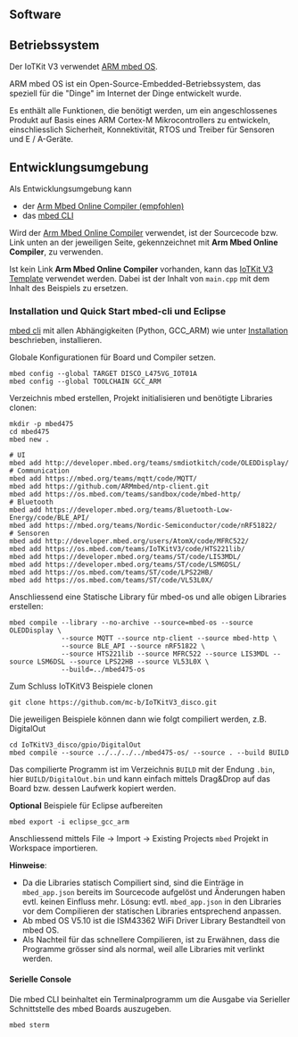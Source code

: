 Software
--------

## Betriebssystem

Der IoTKit V3 verwendet [ARM mbed OS](https://www.mbed.com/en/platform/mbed-os/).

ARM mbed OS ist ein Open-Source-Embedded-Betriebssystem, das speziell für die "Dinge" im Internet der Dinge entwickelt wurde.

Es enthält alle Funktionen, die benötigt werden, um ein angeschlossenes Produkt auf Basis eines ARM Cortex-M Mikrocontrollers zu entwickeln, einschliesslich Sicherheit, Konnektivität, RTOS und Treiber für Sensoren und E / A-Geräte.

## Entwicklungsumgebung

Als Entwicklungsumgebung kann
* der [Arm Mbed Online Compiler (empfohlen)](https://os.mbed.com/compiler/)
* das [mbed CLI](https://github.com/ARMmbed/mbed-cli)

Wird der [Arm Mbed Online Compiler](https://os.mbed.com/compiler/) verwendet, ist der Sourcecode bzw. Link unten an der jeweiligen Seite, gekennzeichnet mit **Arm Mbed Online Compiler**, zu verwenden.

Ist kein Link **Arm Mbed Online Compiler** vorhanden, kann das [IoTKit V3 Template](https://os.mbed.com/teams/Disco-L475VG-IOT/code/template/) verwendet werden. Dabei ist der Inhalt von `main.cpp` mit dem Inhalt des Beispiels zu ersetzen.

### Installation und Quick Start mbed-cli und Eclipse

[mbed cli](https://github.com/ARMmbed/mbed-cli) mit allen Abhängigkeiten (Python, GCC_ARM) wie unter [Installation](https://github.com/ARMmbed/mbed-cli#installation) beschrieben, installieren.

Globale Konfigurationen für Board und Compiler setzen.

	mbed config --global TARGET DISCO_L475VG_IOT01A
	mbed config --global TOOLCHAIN GCC_ARM

Verzeichnis mbed erstellen, Projekt initialisieren und benötigte Libraries clonen:

	mkdir -p mbed475
	cd mbed475
	mbed new .
	
	# UI 
	mbed add http://developer.mbed.org/teams/smdiotkitch/code/OLEDDisplay/
	# Communication
	mbed add https://mbed.org/teams/mqtt/code/MQTT/
	mbed add https://github.com/ARMmbed/ntp-client.git
	mbed add https://os.mbed.com/teams/sandbox/code/mbed-http/
	# Bluetooth
	mbed add https://developer.mbed.org/teams/Bluetooth-Low-Energy/code/BLE_API/
	mbed add https://mbed.org/teams/Nordic-Semiconductor/code/nRF51822/
	# Sensoren
	mbed add http://developer.mbed.org/users/AtomX/code/MFRC522/ 
	mbed add https://os.mbed.com/teams/IoTKitV3/code/HTS221lib/
	mbed add https://developer.mbed.org/teams/ST/code/LIS3MDL/
	mbed add https://developer.mbed.org/teams/ST/code/LSM6DSL/
	mbed add https://os.mbed.com/teams/ST/code/LPS22HB/
	mbed add https://os.mbed.com/teams/ST/code/VL53L0X/
	
Anschliessend eine Statische Library für mbed-os und alle obigen Libraries erstellen:

	mbed compile --library --no-archive --source=mbed-os --source OLEDDisplay \
	             --source MQTT --source ntp-client --source mbed-http \
	             --source BLE_API --source nRF51822 \
	             --source HTS221lib --source MFRC522 --source LIS3MDL --source LSM6DSL --source LPS22HB --source VL53L0X \
	             --build=../mbed475-os
	
Zum Schluss IoTKitV3 Beispiele clonen

	git clone https://github.com/mc-b/IoTKitV3_disco.git
	
Die jeweiligen Beispiele können dann wie folgt compiliert werden, z.B. DigitalOut

	cd IoTKitV3_disco/gpio/DigitalOut
	mbed compile --source ../../../../mbed475-os/ --source . --build BUILD

Das compilierte Programm ist im Verzeichnis `BUILD` mit der Endung `.bin`, hier `BUILD/DigitalOut.bin` und kann einfach mittels Drag&Drop auf das Board bzw. dessen Laufwerk kopiert werden.

**Optional** Beispiele für Eclipse aufbereiten

	mbed export -i eclipse_gcc_arm
	
Anschliessend mittels File -> Import -> Existing Projects `mbed` Projekt in Workspace importieren.	

**Hinweise**:
* Da die Libraries statisch Compiliert sind, sind die Einträge in `mbed_app.json` bereits im Sourcecode aufgelöst und Änderungen haben evtl. keinen Einfluss mehr. Lösung: evtl. `mbed_app.json` in den Libraries vor dem Compilieren der statischen Libraries entsprechend anpassen.
* Ab mbed OS V5.10 ist die ISM43362 WiFi Driver Library Bestandteil von mbed OS.
* Als Nachteil für das schnellere Compilieren, ist zu Erwähnen, dass die Programme grösser sind als normal, weil alle Libraries mit verlinkt werden.

#### Serielle Console

Die mbed CLI beinhaltet ein Terminalprogramm um die Ausgabe via Serieller Schnittstelle des mbed Boards auszugeben.

	mbed sterm

